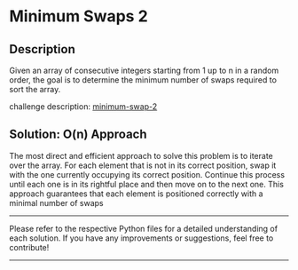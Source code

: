 # Minimum Swaps 2

## Description

Given an array of consecutive integers starting from 1 up to n in a random order, the goal is to determine the minimum number of swaps required to sort the array.

challenge description: [minimum-swap-2](https://www.hackerrank.com/challenges/minimum-swaps-2)

## Solution: O(n) Approach

The most direct and efficient approach to solve this problem is to iterate over the array. For each element that is not in its correct position, swap it with the one currently occupying its correct position. Continue this process until each one is in its rightful place and then move on to the next one. This approach guarantees that each element is positioned correctly with a minimal number of swaps

---

Please refer to the respective Python files for a detailed understanding of each solution. If you have any improvements or suggestions, feel free to contribute!

---
